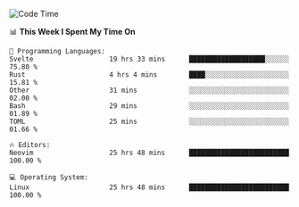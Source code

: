 <!-- [![Top Langs](https://github-readme-stats.vercel.app/api/top-langs/?username=gagahsyuja&theme=dracula&hide_border=true&border_radius=7)](https://github.com/anuraghazra/github-readme-stats) -->

<!--START_SECTION:waka-->
![Code Time](http://img.shields.io/badge/Code%20Time-1%2C359%20hrs%2020%20mins-blue)

📊 **This Week I Spent My Time On** 

```text
💬 Programming Languages: 
Svelte                   19 hrs 33 mins      ███████████████████░░░░░░   75.80 % 
Rust                     4 hrs 4 mins        ████░░░░░░░░░░░░░░░░░░░░░   15.81 % 
Other                    31 mins             ░░░░░░░░░░░░░░░░░░░░░░░░░   02.00 % 
Bash                     29 mins             ░░░░░░░░░░░░░░░░░░░░░░░░░   01.89 % 
TOML                     25 mins             ░░░░░░░░░░░░░░░░░░░░░░░░░   01.66 % 

🔥 Editors: 
Neovim                   25 hrs 48 mins      █████████████████████████   100.00 % 

💻 Operating System: 
Linux                    25 hrs 48 mins      █████████████████████████   100.00 % 
```


<!--END_SECTION:waka-->
